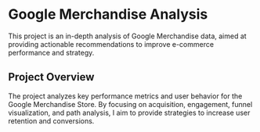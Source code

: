 # Google Merchandise Analysis
This project is an in-depth analysis of Google Merchandise data, aimed at providing actionable recommendations to improve e-commerce performance and strategy.

## **Project Overview**
The project analyzes key performance metrics and user behavior for the Google Merchandise Store. By focusing on acquisition, engagement, funnel visualization, and path analysis, I aim to provide strategies to increase user retention and conversions.
